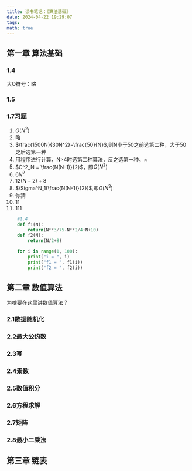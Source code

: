 ```yaml
---
title: 读书笔记：《算法基础》
date: 2024-04-22 19:29:07
tags:
math: true
---
```


## 第一章 算法基础

### 1.4

大O符号：略

### 1.5

### 1.7习题

1. $O(N^2)$
2. 略
3. $\frac{1500N}{30N^2}=\frac{50}{N}$,则N小于50之前选第二种，大于50之后选第一种
4. 用程序进行计算，N>4时选第二种算法，反之选第一种。×
5. $C^2_N = \frac{N(N-1)}{2}$，即$O(N^2)$
6. $6N^2$
7. $12(N-2)+8$
8. $\Sigma^N_1(\frac{N(N-1)}{2})$,即$O(N^3)$
9. 你猜
10. 11
11. 111

  
```python
    #1.4
    def f1(N):
        return(N**3/75-N**2/4+N+10)
    def f2(N):
        return(N/2+8)

    for i in range(1, 100):
        print("i = ", i)
        print("f1 = ", f1(i))
        print("f2 = ", f2(i))
```

## 第二章 数值算法

为啥要在这里讲数值算法？

### 2.1数据随机化

### 2.2最大公约数

### 2.3幂

### 2.4素数

### 2.5数值积分

### 2.6方程求解

### 2.7矩阵

### 2.8最小二乘法

## 第三章 链表